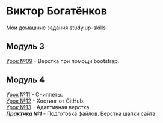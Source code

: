 # Виктор Богатёнков
Мои домашние задания study.up-skills
## Модуль 3
[Урок №09](https://vector97.github.io/lesson_9/src "Урок 09") - Верстка при помощи bootstrap.  
## Модуль 4
[Урок №11](https://github.com/vector97/vector97.github.io/tree/master/lesson_11 "Урок 11") - Сниппеты.  
[Урок №12](https://github.com/vector97/vector97.github.io/tree/master/lesson_12 "Урок 12") - Хостинг от GitHub.  
[Урок №13](https://vector97.github.io/lesson_13/src "Урок 13") - Адаптивная верстка.  
***[Практика №1](https://vector97.github.io/practice_1/src/ "Практика №1")*** - Подготовка файлов. Верстка шапки сайта.  
